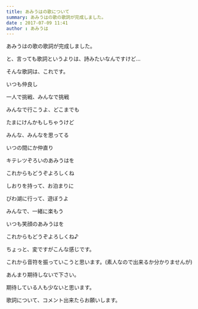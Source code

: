 ```yaml
---
title: あみうはの歌について
summary: あみうはの歌の歌詞が完成しました。
date : 2017-07-09 11:41
author : あみうは
---
```

あみうはの歌の歌詞が完成しました。

と、言っても歌詞というよりは、詩みたいなんですけど…

そんな歌詞は、これです。



いつも仲良し

一人で挑戦、みんなで挑戦

みんなで行こうよ、どこまでも



たまにけんかもしちゃうけど

みんな、みんなを思ってる

いつの間にか仲直り



キテレツぞろいのあみうはを

これからもどうぞよろしくね



しおりを持って、お泊まりに

びわ湖に行って、遊ぼうよ

みんなで、一緒に楽もう



いつも笑顔のあみうはを

これからもどうぞよろしくね♪



ちょっと、変ですがこんな感じです。

これから音符を振っていこうと思います。(素人なので出来るか分かりませんが)

あんまり期待しないで下さい。

期待している人も少ないと思います。

歌詞について、コメント出来たらお願いします。